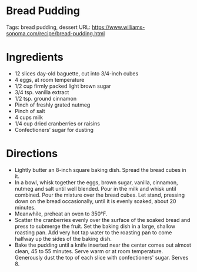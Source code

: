 # Bread Pudding

Tags: bread pudding, dessert
URL: https://www.williams-sonoma.com/recipe/bread-pudding.html

# Ingredients

- 12 slices day-old baguette, cut into 3/4-inch cubes
- 4 eggs, at room temperature
- 1/2 cup firmly packed light brown sugar
- 3/4 tsp. vanilla extract
- 1/2 tsp. ground cinnamon
- Pinch of freshly grated nutmeg
- Pinch of salt
- 4 cups milk
- 1/4 cup dried cranberries or raisins
- Confectioners’ sugar for dusting

# Directions

- Lightly butter an 8-inch square baking dish. Spread the bread cubes in it.
- In a bowl, whisk together the eggs, brown sugar, vanilla, cinnamon, nutmeg and salt until well blended. Pour in the milk and whisk until combined. Pour the mixture over the bread cubes. Let stand, pressing down on the bread occasionally, until it is evenly soaked, about 20 minutes.
- Meanwhile, preheat an oven to 350°F.
- Scatter the cranberries evenly over the surface of the soaked bread and press to submerge the fruit. Set the baking dish in a large, shallow roasting pan. Add very hot tap water to the roasting pan to come halfway up the sides of the baking dish.
- Bake the pudding until a knife inserted near the center comes out almost clean, 45 to 55 minutes. Serve warm or at room temperature. Generously dust the top of each slice with confectioners' sugar. Serves 8.